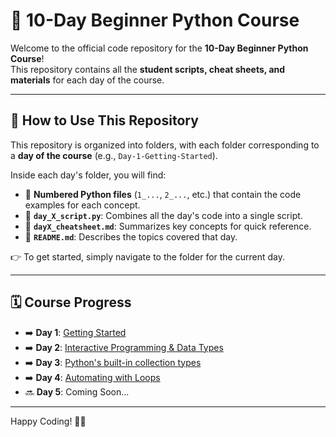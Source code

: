 # 🐍 10-Day Beginner Python Course

Welcome to the official code repository for the **10-Day Beginner Python Course**!  
This repository contains all the **student scripts, cheat sheets, and materials** for each day of the course.

---

## 🚀 How to Use This Repository

This repository is organized into folders, with each folder corresponding to a **day of the course** (e.g., `Day-1-Getting-Started`).

Inside each day's folder, you will find:

- 🔢 **Numbered Python files** (`1_...`, `2_...`, etc.) that contain the code examples for each concept.
- 🧩 **`day_X_script.py`**: Combines all the day's code into a single script.
- 📄 **`dayX_cheatsheet.md`**: Summarizes key concepts for quick reference.
- 📘 **`README.md`**: Describes the topics covered that day.

👉 To get started, simply navigate to the folder for the current day.

---

## 🗓️ Course Progress

- ➡️ **Day 1**: [Getting Started](./Day-1-Getting-Started) 
- ➡️ **Day 2**: [Interactive Programming & Data Types](./Day-2-Interactive-Programming%20%2B%20Data-Types/)  
- ➡️ **Day 3**: [Python's built-in collection types](./Day-3-Python%27s-built-in-collection-types/)
- ➡️ **Day 4**: [Automating with Loops](./Day-4-Automating-with-loops/) 
- 🔜 **Day 5**: Coming Soon...

---

Happy Coding! 🐍✨

